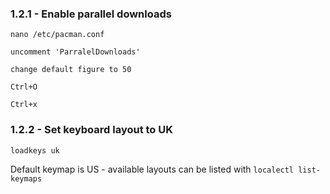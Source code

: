 ### 1.2.1 - Enable parallel downloads

`nano /etc/pacman.conf`

`uncomment 'ParralelDownloads'`

`change default figure to 50`

`Ctrl+O`

`Ctrl+x`

### 1.2.2 - Set keyboard layout to UK

`loadkeys uk`

Default keymap is US - available layouts can be listed with `localectl list-keymaps`


